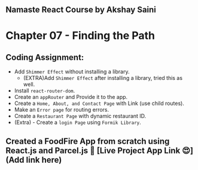 ## Namaste React Course by Akshay Saini
# Chapter 07 - Finding the Path


## Coding Assignment:
- Add `Shimmer Effect` without installing a library.
  - (EXTRA)Add `Shimmer Effect` after installing a library, tried this as well.
- Install `react-router-dom`.
- Create an `appRouter` and Provide it to the app.
- Create a `Home, About, and Contact Page` with Link (use child routes).
- Make an `Error page` for routing errors.
- Create a `Restaurant Page` with dynamic restaurant ID.
- (Extra) - Create a `login Page` using `Formik Library`.


## Created a FoodFire App from scratch using React.js and Parcel.js 🚀 [Live Project App Link 😍](Add link here)
